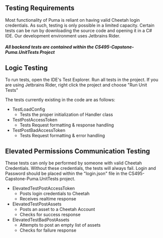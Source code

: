 ## Testing Requirements
Most functionality of Puma is reliant on having valid Cheetah login credentials. As such, testing is only possible in a limited capacity.
Certain tests can be run by downloading the source code and opening it in a C# IDE. Our development environment uses Jetbrains Rider.

##### All backend tests are contained within the CS495-Capstone-Puma.UnitTests Project

## Logic Testing
To run tests, open the IDE's Test Explorer. Run all tests in the project. If you are using Jetbrains Rider, right click the project and choose "Run Unit Tests"

The tests currently existing in the code are as follows:
- TestLoadConfig 
  - Tests the proper initialization of Handler class
- TestPostAccessToken 
  - Tests Request formatting & response handling
- TestPostBadAccessToken 
  - Tests Request formatting & error handling

## Elevated Permissions Communication Testing
These tests can only be performed by someone with valid Cheetah Credentials. 
Without these credentials, the tests will always fail.
Login and Password should be placed within the "login.json" file in the CS495-Capstone-Puma.UnitTests project.

- ElevatedTestPostAccessToken
  - Posts login credentials to Cheetah
  - Receives realtime response
- ElevatedTestPostAssets
  - Posts an asset to a Cheetah Account
  - Checks for success response
- ElevatedTestBadPostAssets
  - Attempts to post an empty list of assets
  - Checks for failure response
